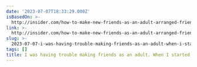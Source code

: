 ```yaml
---
date: '2023-07-07T18:33:29.000Z'
isBasedOn: >-
  http://insider.com/how-to-make-new-friends-as-an-adult-arranged-friendships-2023-7?utm_source=pocket-newtab
link: >-
  http://insider.com/how-to-make-new-friends-as-an-adult-arranged-friendships-2023-7?utm_source=pocket-newtab
slug: >-
  2023-07-07-i-was-having-trouble-making-friends-as-an-adult-when-i-started-having-arr
tags: []
title: I was having trouble making friends as an adult. When I started having 'arr
---
```


